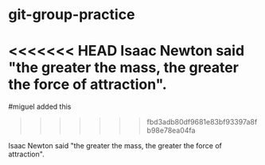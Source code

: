 # git-group-practice

<<<<<<< HEAD
Isaac Newton said "the greater the mass, the greater the force of attraction".
=======
#miguel added this
>>>>>>> fbd3adb80df9681e83bf93397a8fb98e78ea04fa

Isaac Newton said "the greater the mass, the greater the force of attraction".